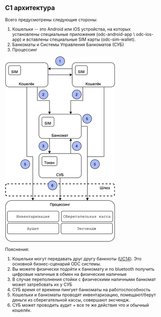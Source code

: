 ## C1 архитектура

Всего предусмотрены следующие стороны:
1. Кошельки -- это Android или iOS устройства,
   на которых установлены специальные приложения
   (odc-android-app \ odc-ios-app)
   и вставлены специальные SIM карты
   (odc-sim-wallet).
2. Банкоматы и Системы Управления Банкоматов (СУБ)
3. Процессинг

![](../diagrams/arch/c1.png)

Пояснения:
1. Кошельки могут передавать друг другу банкноты ([UC14](../user_cases/uc14.md)). 
Это основной бизнес-сценарий ODC системы.
2. Вы можете физически подойти к банкомату и по bluetooth получить цифровые наличные в обмен на физические наличные
3. В случае переполнения стойки с физическими наличными банкомат может затребовать их у СУБ
4. СУБ время от времени пингует банкоматы на работоспособность
5. Кошельки и банкоматы проводят инвентаризацию, помещают/берут деньги из сберегательной кассы, совершают эксчендж.
6. СУБ может проводить аудит + все те же действия что и обычный кошелёк. 
